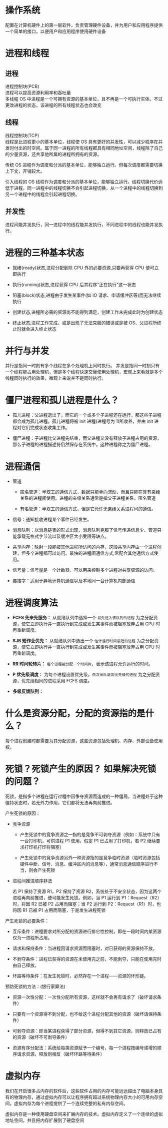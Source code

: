 # 操作系统

配置在计算机硬件上的第一层软件，负责管理硬件设备，并为用户和应用程序提供一个简单的接口，以便用户和应用程序使用硬件设备

# 进程和线程

## 进程

进程控制块(PCB)  
进程可以提高资源利用率和吞吐量  
多线程 OS 中进程是一个可拥有资源的基本单位，且不再是一个可执行实体。不过更改进程的状态，该进程的所有线程状态也会改变

## 线程

线程控制块(TCP)  
线程是比进程更小的基本单位，线程使 OS 具有更好的并发性，可以减少程序在并发时付出的时空间。属于同一进程的所有线程都具有相同地址空间，线程除了自己的少量资源，还共享他所属的进程所拥有的资源。

传统 OS 进程作为调度和分派的基本单位，能够独立运行。但每次调度都需要切换上下文，开销较大。

引入线程的 OS 线程作为调度和分派的基本单位，能够独立运行。线程切换代价远低于进程，同一进程中的线程切换不会引起进程切换，从一个进程中的线程切换到另一个进程中的线程会引起进程切换。

## 并发性

进程间能并发执行，同一进程中的线程能并发执行，不同进程中的线程也能并发执行。

# 进程的三种基本状态

- 就绪(ready)状态,进程分配到除 CPU 外的必要资源,只要再获得 CPU 便可立即执行

- 执行(running)状态,进程获得 CPU 后其程序“正在执行”这一状态

- 阻塞(block)状态,进程由于发生某事件(如 IO 请求、申请缓冲区等)而无法继续执行

- 创建状态,进程所必需的资源尚不能得到满足，创建工作未完成此时为创建状态

- 终止状态,进程工作完成，或是出现了无法克服的错误或是被 OS、父进程所终止时就会进入终止状态

# 并行与并发

并行是指同一时刻有多个线程在多个处理机上同时执行。
并发是指同一时刻只有一个线程能占用处理机，但是多个线程快速交替使用处理机，宏观上来看就是多个线程同时执行的效果，微观上来说并不是同时执行。

# 僵尸进程和孤儿进程是什么？

- 孤儿进程：父进程退出了，而它的一个或多个子进程还在运行，那这些子进程都会成为孤儿进程。孤儿进程将被 init 进程(进程号为 1)所收养，并由 init 进程对它们完成状态收集工作。

- 僵尸进程：子进程比父进程先结束，而父进程又没有释放子进程占用的资源，那么子进程的进程描述符仍然保存在系统中，这种进程称之为僵尸进程。

# 进程通信

- 管道

  - 匿名管道：半双工的通信方式，数据只能单向流动，而且只能在具有亲缘关系的进程间使用。进程的亲缘关系通常是指父子进程关系。匿名管道

  - 有名管道：半双工的通信方式，但是它允许无亲缘关系进程间的通信。

- 信号：通知接收进程某个事件已经发生。

- 消息队列：以消息链表的形式出现，消息队列克服了信号传递信息少、管道只能承载无格式字节流以及缓冲区大小受限等缺点。

- 共享内存：映射一段能被其他进程所访问的内存，这段共享内存由一个进程创建，但多个进程都可以访问。最快的进程间通信方式,常配合其他通信方式使用。

- 信号量：信号量是一个计数器，可以用来控制多个进程对共享资源的访问。

- 套接字：适用于异地计算机通信以及本地同一台计算机内部通信

# 进程调度算法

- **FCFS 先来先服务：** 从就绪队列中选择一个 `最先进入该队列的进程` 为之分配资源，使它立即执行并一直执行到完成或发生某事件而被阻塞放弃占用 CPU 时再重新调度。

- **SJB 短作业优先：** 从就绪队列中选出一个 `估计运行时间最短的进程` 为之分配资源，使它立即执行并一直执行到完成或发生某事件而被阻塞放弃占用 CPU 时再重新调度。

- **RR 时间轮转片：** `每个进程被分配一个时间片`，表示该进程允许运行的时间。

- **P 优先级调度：** 为每个进程设置优先级，`依次出队最高优先级的进程` 为之分配资源，优先级相同的进程采用 FCFS 调度。

- **多级反馈队列：**

# 什么是资源分配，分配的资源指的是什么？

每个进程创建时都需要为其分配资源，这些资源包括处理机、内存、外部设备使用权。

# 死锁？死锁产生的原因？ 如果解决死锁的问题？

死锁，是指多个进程在运行过程中因争夺资源而造成的一种僵局，当进程处于这种僵持状态时，若无外力作用，它们都将无法再向前推进。

产生死锁的原因：

- 竞争资源

  - 产生死锁中的竞争资源之一指的是竞争不可剥夺资源（例如：系统中只有一台打印机，可供进程 P1 使用，假定 P1 已占用了打印机，若 P2 继续要求打印机打印将阻塞）

  - 产生死锁中的竞争资源另外一种资源指的是竞争临时资源（临时资源包括硬件中断、信号、消息、缓冲区内的消息等），通常消息通信顺序进行不当，则会产生死锁

- 进程间推进顺序非法

  若 P1 保持了资源 R1，P2 保持了资源 R2，系统处于不安全状态，因为这两个进程再向前推进，便可能发生死锁。例如，当 P1 运行到 P1：Request（R2）时，将因 R2 已被 P2 占用而阻塞；当 P2 运行到 P2：Request（R1）时，也将因 R1 已被 P1 占用而阻塞，于是发生进程死锁

产生死锁的必要条件：

- 互斥条件：进程要求对所分配的资源进行排它性控制，即在一段时间内某资源仅为一进程所占用。

- 请求和保持条件：当进程因请求资源而阻塞时，对已获得的资源保持不放。

- 不剥夺条件：进程已获得的资源在未使用完之前，不能剥夺，只能在使用完时由自己释放。

- 环路等待条件：在发生死锁时，必然存在一个进程——资源的环形链。

预防死锁的方法：(银行家算法)

- 资源一次性分配：一次性分配所有资源，这样就不会再有请求了（破坏请求条件）

- 只要有一个资源得不到分配，也不给这个进程分配其他的资源（破坏请保持条件）

- 可剥夺资源：即当某进程获得了部分资源，但得不到其它资源，则释放已占有的资源（破坏不可剥夺条件）

- 资源有序分配法：系统给每类资源赋予一个编号，每一个进程按编号递增的顺序请求资源，释放则相反（破坏环路等待条件）

# 虚拟内存

我们在开启很多占内存的软件后，这些软件占用的内存可能远远超出了电脑本身具有的物理内存，通过虚拟内存可以让程序拥有超过系统物理内存大小的可用内存空间。虚拟内存为每个进程提供了一个连续完整的私有内存空间。

虚拟内存是一种使用硬盘空间来扩展内存的技术。虚拟内存定义了一个连续的虚拟地址空间，并且把内存扩展到了硬盘空间

